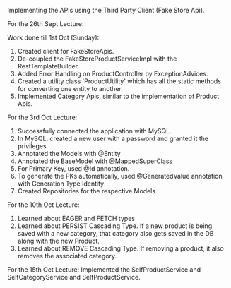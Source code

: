 Implementing the APIs using the Third Party Client (Fake Store Api).

For the 26th Sept Lecture:

Work done till 1st Oct (Sunday):
1. Created client for FakeStoreApis.
2. De-coupled the FakeStoreProductServiceImpl with the RestTemplateBuilder.
3. Added Error Handling on ProductController by ExceptionAdvices.
4. Created a utility class 'ProductUtility' which has all the static methods for converting one entity to another.
5. Implemented Category Apis, similar to the implementation of Product Apis.

For the 3rd Oct Lecture:
1. Successfully connected the application with MySQL.
2. In MySQL, created a new user with a password and granted it the privileges.
3. Annotated the Models with @Entity
4. Annotated the BaseModel with @MappedSuperClass
5. For Primary Key, used @Id annotation.
6. To generate the PKs automatically, used @GeneratedValue annotation with Generation Type Identity
7. Created Repositories for the respective Models.

For the 10th Oct Lecture:
1. Learned about EAGER and FETCH types
2. Learned about PERSIST Cascading Type. If a new product is being saved with a new category, that category
    also gets saved in the DB along with the new Product.
3. Learned about REMOVE Cascading Type. If removing a product, it also removes the associated category.

For the 15th Oct Lecture:
Implemented the SelfProductService and SelfCategoryService and SelfProductService.